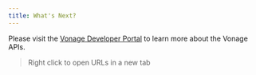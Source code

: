 ```yaml
---
title: What's Next?
---
```


Please visit the <a href="https://developer.vonage.com" target="_blank">Vonage Developer Portal</a> to learn more about the Vonage APIs.

> Right click to open URLs in a new tab
